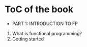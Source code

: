 # ToC of the book
* PART 1: INTRODUCTION TO FP
1. What is functional programming?
2. Getting started
